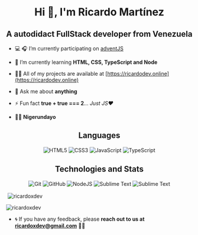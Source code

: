 <h1 align="center">Hi 👋, I'm Ricardo Martínez</h1>
<h2 align="center">A autodidact FullStack developer from Venezuela</h2>


- 💻 🎧 I’m currently participating on [adventJS](https://adventjs.dev/es)

- 🌱 I’m currently learning **HTML, CSS, TypeScript and Node**

- 👨‍💻 All of my projects are available at [https://ricardodev.online](https://ricardodev.online)

- 💬 Ask me about **anything**

- ⚡ Fun fact **true + true === 2**... _Just JS❤️_

- 🏃‍♂️  **Nigerundayo**

<h2 align="center">Languages</h2>

<p align="center"><img align="center" src="https://img.shields.io/badge/html5-%23E34F26.svg?style=for-the-badge&logo=html5&logoColor=white" alt="HTML5"/> <img align="center" src="https://img.shields.io/badge/css3-%231572B6.svg?style=for-the-badge&logo=css3&logoColor=white" alt="CSS3"/> <img align="center" src="https://img.shields.io/badge/javascript-%23323330.svg?style=for-the-badge&logo=javascript&logoColor=%23F7DF1E" alt="JavaScript"/> <img align="center" src="https://img.shields.io/badge/typescript-%23007ACC.svg?style=for-the-badge&logo=typescript&logoColor=white" alt="TypeScript"/></p>

<h2 align="center">Technologies and Stats</h2>

<p align="center"><img align="center" src="https://img.shields.io/badge/git-%23F05033.svg?style=for-the-badge&logo=git&logoColor=white" alt="Git"/> <img align="center" src="https://img.shields.io/badge/github-%23121011.svg?style=for-the-badge&logo=github&logoColor=white" alt="GitHub"/> <img align="center" src="https://img.shields.io/badge/node.js-6DA55F?style=for-the-badge&logo=node.js&logoColor=white" alt="NodeJS"/> <img align="center" src="https://img.shields.io/badge/sublime_text-%23575757.svg?style=for-the-badge&logo=sublime-text&logoColor=important" alt="Sublime Text"/> <img align="center" shttps://img.shields.io/badge/Visual%20Studio%20Code-0078d7.svg?style=for-the-badge&logo=visual-studio-code&logoColor=whiterc="https://img.shields.io/badge/sublime_text-%23575757.svg?style=for-the-badge&logo=sublime-text&logoColor=important" alt="Sublime Text"/></p>


<p>&nbsp;<img align="center" src="https://github-readme-stats.vercel.app/api?username=ricardoxdev&show_icons=true&theme=dark&title_color=ffffff&text_color=ffffff&locale=en" alt="ricardoxdev"/></p>

<p><img align="center" src="https://github-readme-stats.vercel.app/api/top-langs?username=ricardoxdev&show_icons=true&theme=dark&title_color=ffffff&text_color=ffffff&locale=en&layout=compact" alt="ricardoxdev" /></p>

- 🌀 If you have any feedback, please **reach out to us at ricardoxdev@gmail.com** 👨‍💻 
